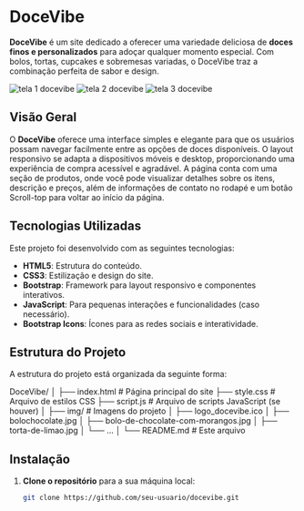 # DoceVibe

**DoceVibe** é um site dedicado a oferecer uma variedade deliciosa de **doces finos e personalizados** para adoçar qualquer momento especial. Com bolos, tortas, cupcakes e sobremesas variadas, o DoceVibe traz a combinação perfeita de sabor e design.

![tela 1 docevibe](https://github.com/user-attachments/assets/35f51f24-6947-4633-a0fd-3ab13a854d5f)
![tela 2 docevibe](https://github.com/user-attachments/assets/ff74db44-2f1b-420c-b468-fe9d1fc4cdbf)
![tela 3 docevibe](https://github.com/user-attachments/assets/b5e5dc49-2930-432b-87e5-707dc3e537ee)




## Visão Geral

O **DoceVibe** oferece uma interface simples e elegante para que os usuários possam navegar facilmente entre as opções de doces disponíveis. O layout responsivo se adapta a dispositivos móveis e desktop, proporcionando uma experiência de compra acessível e agradável. A página conta com uma seção de produtos, onde você pode visualizar detalhes sobre os itens, descrição e preços, além de informações de contato no rodapé e um botão Scroll-top para voltar ao início da página.

## Tecnologias Utilizadas

Este projeto foi desenvolvido com as seguintes tecnologias:

- **HTML5**: Estrutura do conteúdo.
- **CSS3**: Estilização e design do site.
- **Bootstrap**: Framework para layout responsivo e componentes interativos.
- **JavaScript**: Para pequenas interações e funcionalidades (caso necessário).
- **Bootstrap Icons**: Ícones para as redes sociais e interatividade.

## Estrutura do Projeto

A estrutura do projeto está organizada da seguinte forma:

DoceVibe/ │ ├── index.html # Página principal do site ├── style.css # Arquivo de estilos CSS ├── script.js # Arquivo de scripts JavaScript (se houver) │ ├── img/ # Imagens do projeto │ ├── logo_docevibe.ico │ ├── bolochocolate.jpg │ ├── bolo-de-chocolate-com-morangos.jpg │ ├── torta-de-limao.jpg │ └── ... │ └── README.md # Este arquivo


## Instalação

1. **Clone o repositório** para a sua máquina local:

   ```bash
   git clone https://github.com/seu-usuario/docevibe.git

